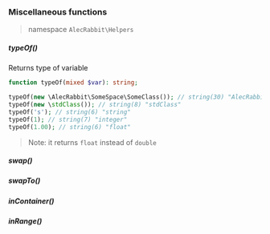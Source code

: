 ### Miscellaneous functions
> namespace `AlecRabbit\Helpers`


##### typeOf()
Returns type of variable
```php
function typeOf(mixed $var): string;
```
```php 
typeOf(new \AlecRabbit\SomeSpace\SomeClass()); // string(30) "AlecRabbit\SomeSpace\SomeClass"
typeOf(new \stdClass()); // string(8) "stdClass"
typeOf('s'); // string(6) "string"
typeOf(1); // string(7) "integer"
typeOf(1.00); // string(6) "float"
```
> Note: it returns `float` instead of `double`

##### swap()
##### swapTo()
##### inContainer()
##### inRange()

